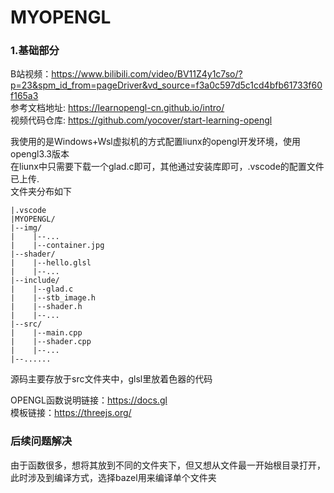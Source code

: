 # MYOPENGL

### 1.基础部分

B站视频：https://www.bilibili.com/video/BV11Z4y1c7so/?p=23&spm_id_from=pageDriver&vd_source=f3a0c597d5c1cd4bfb61733f60f165a3
<br>
参考文档地址: https://learnopengl-cn.github.io/intro/
<br>
视频代码仓库: https://github.com/yocover/start-learning-opengl
<br>

我使用的是Windows+Wsl虚拟机的方式配置liunx的opengl开发环境，使用opengl3.3版本
<br>
在liunx中只需要下载一个glad.c即可，其他通过安装库即可，.vscode的配置文件已上传.
<br>
文件夹分布如下
```
|.vscode
|MYOPENGL/
|--img/
|    |--...
|    |--container.jpg
|--shader/
|    |--hello.glsl
|    |--...
|--include/
|    |--glad.c
|    |--stb_image.h
|    |--shader.h
|    |--...
|--src/
|    |--main.cpp
|    |--shader.cpp
|    |--...
|--......
```
源码主要存放于src文件夹中，glsl里放着色器的代码

OPENGL函数说明链接：https://docs.gl
<br>
模板链接：https://threejs.org/


### 后续问题解决
由于函数很多，想将其放到不同的文件夹下，但又想从文件最一开始根目录打开，此时涉及到编译方式，选择bazel用来编译单个文件夹


